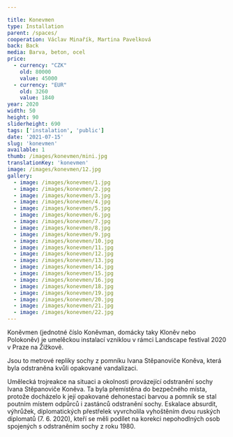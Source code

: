 ```yaml
---

title: Konevmen
type: Installation
parent: /spaces/
cooperation: Václav Minařík, Martina Pavelková
back: Back
media: Barva, beton, ocel
price:
  - currency: "CZK"
    old: 80000
    value: 45000
  - currency: "EUR"
    old: 3260
    value: 1840
year: 2020
width: 50
height: 90
sliderheight: 690
tags: ['instalation', 'public']
date: '2021-07-15'
slug: 'konevmen'
available: 1
thumb: /images/konevmen/mini.jpg
translationKey: 'konevmen'
image: /images/konevmen/12.jpg
gallery:
  - image: /images/konevmen/1.jpg
  - image: /images/konevmen/2.jpg
  - image: /images/konevmen/3.jpg
  - image: /images/konevmen/4.jpg
  - image: /images/konevmen/5.jpg
  - image: /images/konevmen/6.jpg
  - image: /images/konevmen/7.jpg
  - image: /images/konevmen/8.jpg
  - image: /images/konevmen/9.jpg
  - image: /images/konevmen/10.jpg
  - image: /images/konevmen/11.jpg
  - image: /images/konevmen/12.jpg
  - image: /images/konevmen/13.jpg
  - image: /images/konevmen/14.jpg
  - image: /images/konevmen/15.jpg
  - image: /images/konevmen/16.jpg
  - image: /images/konevmen/18.jpg
  - image: /images/konevmen/19.jpg
  - image: /images/konevmen/20.jpg
  - image: /images/konevmen/21.jpg
  - image: /images/konevmen/22.jpg
---
```

Koněvmen (jednotné číslo Koněvman, domácky taky Kloněv nebo Polokoněv) je umelěckou instalací vzniklou v rámci Landscape festival 2020 v Praze na Žižkově.

Jsou to metrové repliky sochy z pomníku Ivana Stěpanoviče Koněva, která byla odstraněna kvůli opakované vandalizaci. 

Umělecká trojreakce na situaci a okolnosti provázející odstranění sochy Ivana Stěpanoviče Koněva. Ta byla přemístěna do bezpečného místa, protože docházelo k její opakované dehonestaci barvou a pomník se stal poutním místem odpůrců i zastánců odstranění sochy. Eskalace absurdit, výhrůžek, diplomatických přestřelek vyvrcholila vyhoštěním dvou ruských diplomatů (7. 6. 2020), kteří se měli podílet na korekci nepohodlných osob spojených s odstraněním sochy z roku 1980. 
